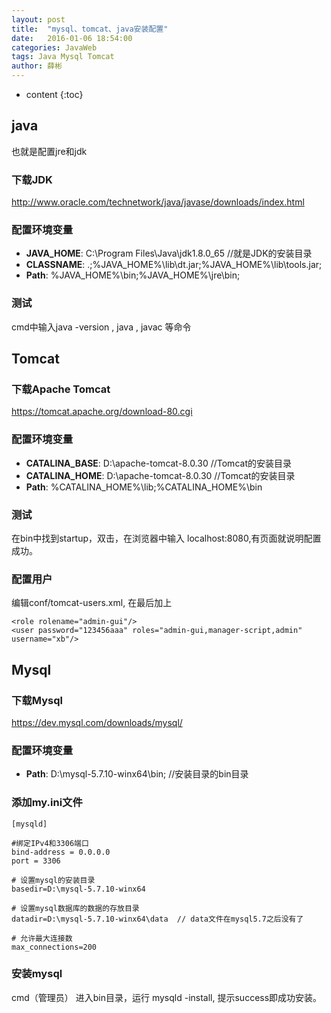 ```yaml
---
layout: post
title:  "mysql、tomcat、java安装配置"
date:   2016-01-06 18:54:00
categories: JavaWeb
tags: Java Mysql Tomcat
author: 薛彬
---
```

* content
{:toc}





## java 

也就是配置jre和jdk

### 下载JDK
http://www.oracle.com/technetwork/java/javase/downloads/index.html

### 配置环境变量
 - **JAVA_HOME**: C:\Program Files\Java\jdk1.8.0_65 //就是JDK的安装目录
 - **CLASSNAME**: .;%JAVA_HOME%\lib\dt.jar;%JAVA_HOME%\lib\tools.jar; 
 - **Path**: %JAVA_HOME%\bin;%JAVA_HOME%\jre\bin;

### 测试
cmd中输入java -version , java , javac 等命令

## Tomcat

### 下载Apache Tomcat
https://tomcat.apache.org/download-80.cgi 

### 配置环境变量
 - **CATALINA_BASE**: D:\apache-tomcat-8.0.30   //Tomcat的安装目录
 - **CATALINA_HOME**: D:\apache-tomcat-8.0.30  //Tomcat的安装目录
 - **Path**: %CATALINA_HOME%\lib;%CATALINA_HOME%\bin

### 测试
在bin中找到startup，双击，在浏览器中输入 localhost:8080,有页面就说明配置成功。

### 配置用户
编辑conf/tomcat-users.xml, 在最后加上

	<role rolename="admin-gui"/>
	<user password="123456aaa" roles="admin-gui,manager-script,admin" username="xb"/>

## Mysql

### 下载Mysql
https://dev.mysql.com/downloads/mysql/

### 配置环境变量
 - **Path**: D:\mysql-5.7.10-winx64\bin;     //安装目录的bin目录

### 添加my.ini文件

	[mysqld]

	#绑定IPv4和3306端口
	bind-address = 0.0.0.0
	port = 3306

	# 设置mysql的安装目录
	basedir=D:\mysql-5.7.10-winx64

	# 设置mysql数据库的数据的存放目录
	datadir=D:\mysql-5.7.10-winx64\data  // data文件在mysql5.7之后没有了

	# 允许最大连接数
	max_connections=200

### 安装mysql
cmd（管理员） 进入bin目录，运行 mysqld -install, 提示success即成功安装。


